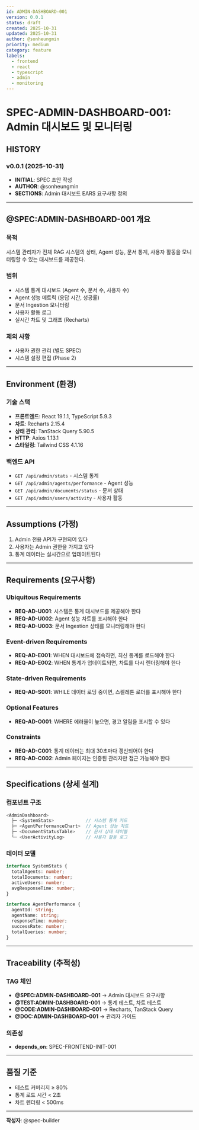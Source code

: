```yaml
---
id: ADMIN-DASHBOARD-001
version: 0.0.1
status: draft
created: 2025-10-31
updated: 2025-10-31
author: @sonheungmin
priority: medium
category: feature
labels:
  - frontend
  - react
  - typescript
  - admin
  - monitoring
---
```


# SPEC-ADMIN-DASHBOARD-001: Admin 대시보드 및 모니터링

## HISTORY

### v0.0.1 (2025-10-31)
- **INITIAL**: SPEC 초안 작성
- **AUTHOR**: @sonheungmin
- **SECTIONS**: Admin 대시보드 EARS 요구사항 정의

---

## @SPEC:ADMIN-DASHBOARD-001 개요

### 목적
시스템 관리자가 전체 RAG 시스템의 상태, Agent 성능, 문서 통계, 사용자 활동을 모니터링할 수 있는 대시보드를 제공한다.

### 범위
- 시스템 통계 대시보드 (Agent 수, 문서 수, 사용자 수)
- Agent 성능 메트릭 (응답 시간, 성공률)
- 문서 Ingestion 모니터링
- 사용자 활동 로그
- 실시간 차트 및 그래프 (Recharts)

### 제외 사항
- 사용자 권한 관리 (별도 SPEC)
- 시스템 설정 편집 (Phase 2)

---

## Environment (환경)

### 기술 스택
- **프론트엔드**: React 19.1.1, TypeScript 5.9.3
- **차트**: Recharts 2.15.4
- **상태 관리**: TanStack Query 5.90.5
- **HTTP**: Axios 1.13.1
- **스타일링**: Tailwind CSS 4.1.16

### 백엔드 API
- `GET /api/admin/stats` - 시스템 통계
- `GET /api/admin/agents/performance` - Agent 성능
- `GET /api/admin/documents/status` - 문서 상태
- `GET /api/admin/users/activity` - 사용자 활동

---

## Assumptions (가정)

1. Admin 전용 API가 구현되어 있다
2. 사용자는 Admin 권한을 가지고 있다
3. 통계 데이터는 실시간으로 업데이트된다

---

## Requirements (요구사항)

### Ubiquitous Requirements
- **REQ-AD-U001**: 시스템은 통계 대시보드를 제공해야 한다
- **REQ-AD-U002**: Agent 성능 차트를 표시해야 한다
- **REQ-AD-U003**: 문서 Ingestion 상태를 모니터링해야 한다

### Event-driven Requirements
- **REQ-AD-E001**: WHEN 대시보드에 접속하면, 최신 통계를 로드해야 한다
- **REQ-AD-E002**: WHEN 통계가 업데이트되면, 차트를 다시 렌더링해야 한다

### State-driven Requirements
- **REQ-AD-S001**: WHILE 데이터 로딩 중이면, 스켈레톤 로더를 표시해야 한다

### Optional Features
- **REQ-AD-O001**: WHERE 에러율이 높으면, 경고 알림을 표시할 수 있다

### Constraints
- **REQ-AD-C001**: 통계 데이터는 최대 30초마다 갱신되어야 한다
- **REQ-AD-C002**: Admin 페이지는 인증된 관리자만 접근 가능해야 한다

---

## Specifications (상세 설계)

### 컴포넌트 구조
```typescript
<AdminDashboard>
  ├─ <SystemStats>            // 시스템 통계 카드
  ├─ <AgentPerformanceChart>  // Agent 성능 차트
  ├─ <DocumentStatusTable>    // 문서 상태 테이블
  └─ <UserActivityLog>        // 사용자 활동 로그
```

### 데이터 모델
```typescript
interface SystemStats {
  totalAgents: number;
  totalDocuments: number;
  activeUsers: number;
  avgResponseTime: number;
}

interface AgentPerformance {
  agentId: string;
  agentName: string;
  responseTime: number;
  successRate: number;
  totalQueries: number;
}
```

---

## Traceability (추적성)

### TAG 체인
- **@SPEC:ADMIN-DASHBOARD-001** → Admin 대시보드 요구사항
- **@TEST:ADMIN-DASHBOARD-001** → 통계 테스트, 차트 테스트
- **@CODE:ADMIN-DASHBOARD-001** → Recharts, TanStack Query
- **@DOC:ADMIN-DASHBOARD-001** → 관리자 가이드

### 의존성
- **depends_on**: SPEC-FRONTEND-INIT-001

---

## 품질 기준
- 테스트 커버리지 ≥ 80%
- 통계 로드 시간 < 2초
- 차트 렌더링 < 500ms

---

**작성자**: @spec-builder
